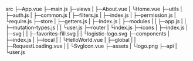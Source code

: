 src
├─App.vue
├─main.js
├─views
|   ├─About.vue
|   └Home.vue
├─utils
|   ├─auth.js
|   ├─common.js
|   ├─filters.js
|   ├─index.js
|   ├─permission.js
|   └require.js
├─store
|   ├─getters.js
|   ├─index.js
|   ├─modules
|   |    ├─app.js
|   |    ├─mutation-types.js
|   |    └user.js
├─router
|   └index.js
├─icons
|   ├─index.js
|   ├─svg
|   |  ├─favorites-fill.svg
|   |  └logistic-logo.svg
├─components
|     ├─index.js
|     ├─local
|     |   └HelloWorld.vue
|     ├─global
|     |   ├─RequestLoading.vue
|     |   └SvgIcon.vue
├─assets
|   └logo.png
├─api
|  └user.js